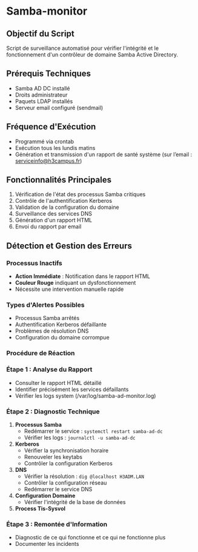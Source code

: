 # Samba-monitor

## Objectif du Script

Script de surveillance automatisé pour vérifier l'intégrité et le fonctionnement d'un contrôleur de domaine Samba Active Directory.

## Prérequis Techniques

- Samba AD DC installé
- Droits administrateur
- Paquets LDAP installés
- Serveur email configuré (sendmail)

## Fréquence d'Exécution

- Programmé via crontab
- Exécution tous les lundis matins
- Génération et transmission d'un rapport de santé système (sur l’email : serviceinfo@h3campus.fr)

## Fonctionnalités Principales

1. Vérification de l'état des processus Samba critiques
2. Contrôle de l'authentification Kerberos
3. Validation de la configuration du domaine
4. Surveillance des services DNS
5. Génération d'un rapport HTML
6. Envoi du rapport par email

## Détection et Gestion des Erreurs

### Processus Inactifs

- **Action Immédiate** : Notification dans le rapport HTML
- **Couleur Rouge** indiquant un dysfonctionnement
- Nécessite une intervention manuelle rapide

### Types d'Alertes Possibles

- Processus Samba arrêtés
- Authentification Kerberos défaillante
- Problèmes de résolution DNS
- Configuration du domaine corrompue

### Procédure de Réaction

### Étape 1 : Analyse du Rapport

- Consulter le rapport HTML détaillé
- Identifier précisément les services défaillants
- Vérifier les logs system (/var/log/samba-ad-monitor.log)

### Étape 2 : Diagnostic Technique

1. **Processus Samba**
    - Redémarrer le service : `systemctl restart samba-ad-dc`
    - Vérifier les logs : `journalctl -u samba-ad-dc`
2. **Kerberos**
    - Vérifier la synchronisation horaire
    - Renouveler les keytabs
    - Contrôler la configuration Kerberos
3. **DNS**
    - Vérifier la résolution : `dig @localhost H3ADM.LAN`
    - Contrôler la configuration réseau
    - Redémarrer le service DNS
4. **Configuration Domaine**
    - Vérifier l'intégrité de la base de données
5. **Process Tis-Sysvol**

### Étape 3 : Remontée d'Information

- Diagnostic de ce qui fonctionne et ce qui ne fonctionne plus
- Documenter les incidents
